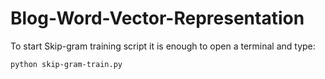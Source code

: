 # Blog-Word-Vector-Representation


To start Skip-gram training script it is enough to open a terminal and type:

`python skip-gram-train.py`